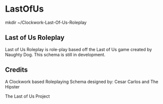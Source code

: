 LastOfUs
========
mkdir ~/Clockwork-Last-Of-Us-Roleplay

## Last of Us Roleplay ##

  Last of Us Roleplay is role-play based off the Last of Us game created by Naughty Dog. This schema is still in development.
  
 
 
 ## Credits ##
 
 A Clockwork based Roleplaying Schema designed by: Cesar Carlos and The Hipster

The Last of Us Project

